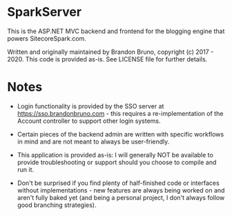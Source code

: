 # SparkServer

This is the ASP.NET MVC backend and frontend for the blogging engine that powers SitecoreSpark.com.

Written and originally maintained by Brandon Bruno, copyright (c) 2017 - 2020. This code is provided as-is. See LICENSE file for further details.

# Notes

* Login functionality is provided by the SSO server at https://sso.brandonbruno.com - this requires a re-implementation of the Account controller to support other login systems.

* Certain pieces of the backend admin are written with specific workflows in mind and are not meant to always be user-friendly.

* This application is provided as-is: I will generally NOT be available to provide troubleshooting or support should you choose to compile and run it.

* Don't be surprised if you find plenty of half-finished code or interfaces without implementations - new features are always being worked on and aren't fully baked yet (and being a personal project, I don't always follow good branching strategies).